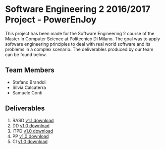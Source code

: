 # Software Engineering 2 2016/2017 Project - PowerEnJoy

This project has been made for the Software Engineering 2 course of the Master in Computer Science at Politecnico Di Milano.
The goal was to apply software engineering principles to deal with real world software and its problems in a complex scenario.
The deliverables produced by our team can be found below.

## Team Members

* Stefano Brandoli
* Silvia Calcaterra
* Samuele Conti

## Deliverables

1. RASD  [v1.1 download](https://github.com/ste23droid/se2-powerenjoy/blob/master/releases/RASD_v1.1.pdf)
2. DD    [v1.0 download](https://github.com/ste23droid/se2-powerenjoy/blob/master/releases/DD_v1.0.pdf) 
3. ITPD  [v1.0 download](https://github.com/ste23droid/se2-powerenjoy/blob/master/releases/ITPD_v1.0.pdf)
4. PP    [v1.0 download](https://github.com/ste23droid/se2-powerenjoy/blob/master/releases/PP_v1.0.pdf)
5. CI    [v1.0 download](https://github.com/ste23droid/se2-powerenjoy/blob/master/releases/CI_v.1.0.pdf)
